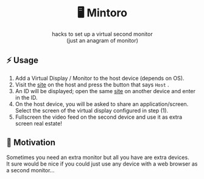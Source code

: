 <p align="center">
	<h1 align="center">🖥️ Mintoro</h1>
</p>
<p align="center">hacks to set up a virtual second monitor<br/>(just an anagram of monitor)</p>

## ⚡ Usage

1. Add a Virtual Display / Monitor to the host device (depends on OS).
2. Visit the [site](https://ndbaker1.github.io/mintoro/) on the host and press the button that says `Host` .
3. An ID will be displayed; open the same [site](https://ndbaker1.github.io/mintoro/) on another device and enter in the ID.
4. On the host device, you will be asked to share an application/screen. Select the screen of the virtual display configured in step (1).
5. Fullscreen the video feed on the second device and use it as extra screen real estate!

## 🤔 Motivation

Sometimes you need an extra monitor but all you have are extra devices.  
It sure would be nice if you could just use any device with a web browser as a second monitor... 
